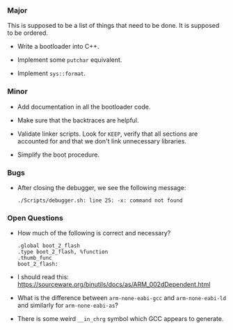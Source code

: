 ### Major

This is supposed to be a list of things that need to be done.
It is supposed to be ordered.

-   Write a bootloader into C++.

-   Implement some `putchar` equivalent.

-   Implement `sys::format`.

### Minor

-   Add documentation in all the bootloader code.

-   Make sure that the backtraces are helpful.

-   Validate linker scripts.
    Look for `KEEP`, verify that all sections are accounted for and that we don't link
    unnecessary libraries.

-   Simplify the boot procedure.

### Bugs

-   After closing the debugger, we see the following message:

    ```none
    ./Scripts/debugger.sh: line 25: -x: command not found
    ```

### Open Questions

-   How much of the following is correct and necessary?

    ```assembly
    .global boot_2_flash
    .type boot_2_flash, %function
    .thumb_func
    boot_2_flash:
    ```

-   I should read this:
    https://sourceware.org/binutils/docs/as/ARM_002dDependent.html

-   What is the difference between `arm-none-eabi-gcc` and `arm-none-eabi-ld` and similarly for `arm-none-eabi-as`?

-   There is some weird `__in_chrg` symbol which GCC appears to generate.
